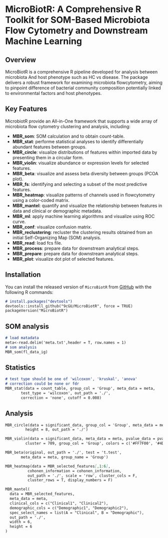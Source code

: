 # MicroBiotR: A Comprehensive R Toolkit for SOM-Based Microbiota Flow Cytometry and Downstream Machine Learning

## Overview

MicroBiotR is a comprehensive R pipeline developed for analysis between microbiota And host phenotype such as HC vs disease. The package delivers a robust framework for examining microbiota flowcytometry, aiming to pinpoint difference of bacterial community composition potentially linked to environmental factors and host phenotypes.

## Key Features

MicrobiotR provide an All-in-One framework that supports a wide array of microbiota flow cytometry clustering and analysis, including:
* **MBR_som**: SOM calculation and to obtain count-table.
* **MBR_stat**: performe statistical analyses to identify differentially abundant features between groups.
* **MBR_circle**: visualize distributions of features within imported data by presenting them in a circular form.
* **MBR_violin**: visualize abundance or expression levels for selected features.
* **MBR_beta**: visualize and assess beta diversity between groups (PCOA plot).
* **MBR_fs**: identifying and selecting a subset of the most predictive features.
* **MBR_heatmap**: visualize patterns of channels used in flowcytometry using a color-coded matrix.
* **MBR_mantel**: quantify and visualize the relationship between features in data and clinical or demographic metadata.
* **MBR_ml**: apply machine learning algorithms and visualize using ROC curve.
* **MBR_conf**: visualize confusion matrix.
* **MBR_reclustering**: recluster the clustering results obtained from an initial Self-Organizing Map (SOM) analysis.
* **MBR_read**: load fcs file.
* **MBR_process**: prepare data for downstream analytical steps.
* **MBR_prepare**: prepare data for downstream analytical steps.
* **MBR_plot**: visualize dot plot of selected features.

## Installation

You can install the released version of `MicroBiotR` from [GitHub](https://github.com/9cGU/MicroBiotR) with the following R commands:

```markdown
# install.packages("devtools")
devtools::install_github("9cGU/MicroBiotR", force = TRUE)
packageVersion("MicroBiotR")
```

## SOM analysis
```markdown
# load matadata
meta<-read.delim('meta.txt',header = T, row.names = 1)
# som analysis
MBR_som(fl_data_ig)
```

## Statistics
```markdown
# test type should be one of 'wilcoxon', 'kruskal', 'anova'
# correction could be none or fdr
MBR_stat(data = count_table, group_col = 'Group', meta_data = meta, 
       test_type = 'wilcoxon', out_path = './', 
       correction = 'none', cutoff = 0.008)
```

## Analysis
```markdown
MBR_circle(data = significant_data, group_col = 'Group', meta_data = meta, width = 8, 
         height = 8, out_path = './')

MBR_violin(data = significant_data, meta_data = meta, pvalue_data = pvalue_data, 
         cluster = 709, group_col = 'Group', colors = c('#FF7F00', '#4DAF4A'), out_path = './')

MBR_beta(original, out_path = './', test = 't.test', 
       meta_data = meta, group_name = 'Group')

MBR_heatmap(data = MBR_selected_features[,1:6], 
          cohonen_information = cohonen_information, 
          out_path = './', scale = 'row', cluster_cols = F, 
          cluster_rows = T, display_numbers = F)

MBR_mantel(
  data = MBR_selected_features,
  meta_data = meta,
  clinical_cols = c("Clinical1", "Clinical2"),
  demographic_cols = c("Demographic1", "Demographic2"),
  spec_select_names = list(A = "Clinical", B = "Demographic"),
  out_path = './',  
  width = 6,
  height = 6
)

```



